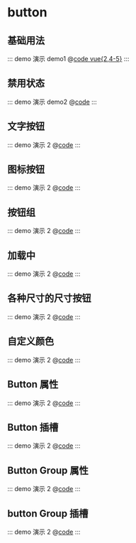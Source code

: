 # button

## 基础用法

::: demo 演示 demo1
@[code vue{2,4-5}](@demo/buttonDemo1.vue)
:::



## 禁用状态

::: demo 演示 demo2
@[code](@demo/buttonDemo2.vue)
:::

## 文字按钮

::: demo 演示 2
@[code](@demo/buttonDemo.vue)
:::

## 图标按钮

::: demo 演示 2
@[code](@demo/buttonDemo.vue)
:::

## 按钮组

::: demo 演示 2
@[code](@demo/buttonDemo.vue)
:::

## 加载中

::: demo 演示 2
@[code](@demo/buttonDemo.vue)
:::

## 各种尺寸的尺寸按钮

::: demo 演示 2
@[code](@demo/buttonDemo.vue)
:::

## 自定义颜色

::: demo 演示 2
@[code](@demo/buttonDemo.vue)
:::

## Button 属性

::: demo 演示 2
@[code](@demo/buttonDemo.vue)
:::

## Button 插槽

::: demo 演示 2
@[code](@demo/buttonDemo.vue)
:::

## Button Group 属性

::: demo 演示 2
@[code](@demo/buttonDemo.vue)
:::

## button Group 插槽

::: demo 演示 2
@[code](@demo/buttonDemo.vue)
:::
